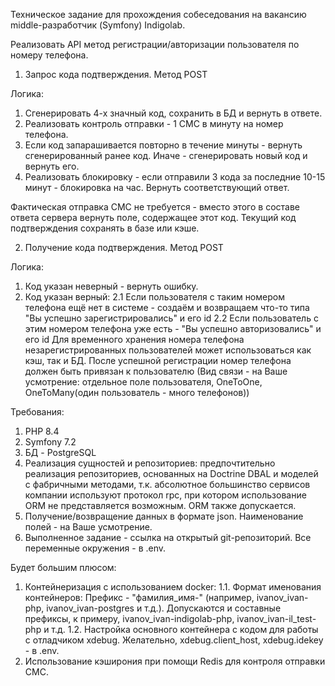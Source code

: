 Техническое задание для прохождения собеседования на вакансию middle-разработчик (Symfony) Indigolab.

Реализовать API метод регистрации/авторизации пользователя по номеру телефона.

1. Запрос кода подтверждения.
   Метод POST

Логика:
1. Сгенерировать 4-х значный код, сохранить в БД и вернуть в ответе.
2. Реализовать контроль отправки - 1 СМС в минуту на номер телефона.
3. Если код запарашивается повторно в течение минуты - вернуть сгенерированный ранее код. Иначе - сгенерировать новый код и вернуть его.
4. Реализовать блокировку - если отправили 3 кода за последние 10-15 минут - блокировка на час. Вернуть соответствующий ответ.

Фактическая отправка СМС не требуется - вместо этого в составе ответа сервера вернуть поле, содержащее этот код.
Текущий код подтверждения сохранять в базе или кэше.

2. Получение кода подтверждения.
   Метод POST

Логика:
1. Код указан неверный - вернуть ошибку.
2. Код указан верный:
   2.1 Если пользователя с таким номером телефона ещё нет в системе - создаём и возвращаем что-то типа "Вы успешно зарегистрировались" и его id
   2.2 Если пользователь с этим номером телефона уже есть - "Вы успешно авторизовались" и его id
   Для временного хранения номера телефона незарегистрированных пользователей может использоваться как кэш, так и БД. После успешной регистрации номер телефона должен быть привязан к пользователю (Вид связи - на Ваше усмотрение: отдельное поле пользователя, OneToOne, OneToMany(один пользователь - много телефонов))

Требования:
1. PHP 8.4
2. Symfony 7.2
3. БД - PostgreSQL
4. Реализация сущностей и репозиториев: предпочтительно реализация репозиториев, основанных на Doctrine DBAL и моделей с фабричными методами, т.к. абсолютное большинство сервисов компании используют протокол rpc, при котором использование ORM не представляется возможным. ORM также допускается.
5. Получение/возвращение данных в формате json. Наименование полей - на Ваше усмотрение.
6. Выполненное задание - ссылка на открытый git-репозиторий. Все переменные окружения - в .env.

Будет большим плюсом:
1. Контейнеризация с использованием docker:
   1.1. Формат именования контейнеров: Префикс - "фамилия_имя-" (например, ivanov_ivan-php, ivanov_ivan-postgres и т.д.). Допускаются и составные префиксы, к примеру, ivanov_ivan-indigolab-php, ivanov_ivan-il_test-php и т.д.
   1.2. Настройка основного контейнера с кодом для работы с отладчиком xdebug. Желательно, xdebug.client_host, xdebug.idekey - в .env.
2. Использование кэширония при помощи Redis для контроля отправки СМС.
